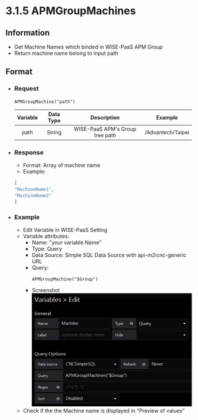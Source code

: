 # 3.1.5 APMGroupMachines

## Information

* Get Machine Names which binded in WISE-PaaS APM Group
* Return machine name belong to input path

## Format

* ### Request

  ```
  APMGroupMachine("path")
  ```

  | Variable | Data Type | Description | Example |
  | :---: | :---: | :---: | :---: |
  | path | String | WISE-PaaS APM's Group tree path | /Advantech/Taipei |

* ### Response 
  * Format: Array of machine name
  * Example:
  ```  json
  [
  "MachineName1", 
  "MachineName2"
  ]
  ```

* ### Example

  * Edit Variable in WISE-PaaS Setting     
  * Variable attributes:   
    * Name: "your variable Name"   
    * Type: Query   
    * Data Source: Simple SQL Data Source with api-m2icnc-generic URL   
    * Query:  
      ```
      APMGroupMachine("$Group")
      ```
    * Screenshot   
      ![](/images/3.1.5-APMGroupMachine-setting.jpg)
  * Check if the the Machine name is displayed in "Preview of values"
